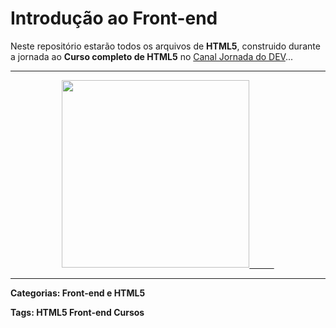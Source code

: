 # Introdução ao Front-end

<a align="center"> Neste repositório estarão todos os arquivos de **HTML5**, construido durante a jornada ao **Curso completo de HTML5** no</a> [Canal Jornada do DEV](https://jornadadodev.com.br/cursos/curso-completo-de-html5)...

**************************************************************
<div style="display: inline_block"  align="center"> 

<a href="https://jornadadodev.com.br/cursos/curso-completo-de-html5">
<img height="300" src= "https://user-images.githubusercontent.com/78920317/196547047-42ba4eab-1bde-4bd6-9229-dee2c1c33681.png"/>
    &nbsp;&nbsp;&nbsp;&nbsp;&nbsp;&nbsp;&nbsp;&nbsp;&nbsp;</a>
</div>

**************************************************************

<p1>**Categorias: Front-end e HTML5**</p1>

<p2>**Tags: HTML5 Front-end Cursos**</p2>
 
